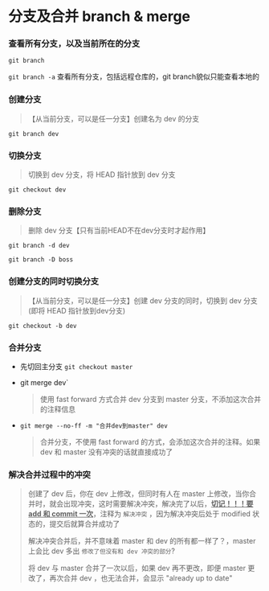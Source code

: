 # 分支及合并 branch & merge

### 查看所有分支，以及当前所在的分支

`git branch` 

`git branch -a` 查看所有分支，包括远程仓库的，git branch貌似只能查看本地的

### 创建分支

> 【从当前分支，可以是任一分支】创建名为 dev 的分支

`git branch dev`

### 切换分支

> 切换到 dev 分支，将 HEAD 指针放到 dev 分支

`git checkout dev`  

### 删除分支

> 删除 dev 分支【只有当前HEAD不在dev分支时才起作用】

`git branch -d dev`

`git branch -D boss`

### 创建分支的同时切换分支

> 【从当前分支，可以是任一分支】创建 dev 分支的同时，切换到 dev 分支 (即将 HEAD 指针放到dev分支)

`git checkout -b dev` 

### 合并分支

- 先切回主分支 `git checkout master`

- git merge dev` 

  > 使用 fast forward 方式合并 dev 分支到 master 分支，不添加这次合并的注释信息

- `git merge --no-ff -m "合并dev到master" dev`

  > 合并分支，不使用 fast forward 的方式，会添加这次合并的注释。如果 dev 和 master 没有冲突的话就直接成功了

### 解决合并过程中的冲突

> 创建了 dev 后，你在 dev 上修改，但同时有人在 master 上修改，当你合并时，就会出现冲突，这时需要解决冲突，解决完了以后，<u>**切记！！！要 add 和 commit 一次**</u>，注释为 `解决冲突` ，因为解决冲突后处于 modified 状态的，提交后就算合并成功了
>
> 解决冲突合并后，并不意味着 master 和 dev 的所有都一样了？，master 上会比 dev 多出 `修改了但没有和 dev 冲突的部分`?
>
> 将 dev 与 master 合并了一次以后，如果 dev 再不更改，即便 master 更改了，再次合并 dev ，也无法合并，会显示 "already up to date"

 





 

